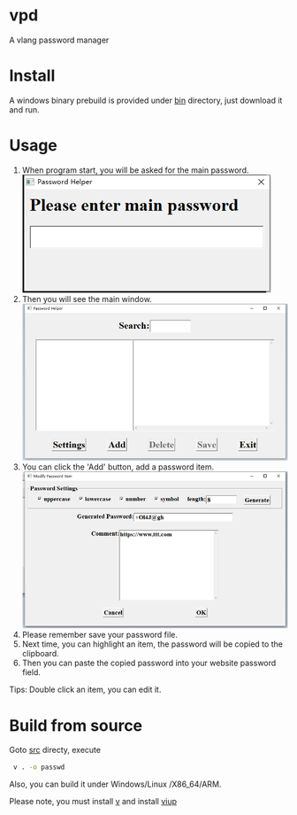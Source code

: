 # vpd
A vlang password manager

# Install
A windows binary prebuild is provided under [bin](./bin) directory, just download it and run.


# Usage
1. When program start, you will be asked for the main password.
![main_password](img/main_password.png)
2. Then you will see the main window.
![main_window](img/main_window.png)
3. You can click the 'Add' button, add a password item.
![add_password](img/add_password.png)
4. Please remember save your password file.
5. Next time, you can highlight an item, the password will be copied to the clipboard.
6. Then you can paste the copied password into your website password field.

Tips: Double click an item, you can edit it.

# Build from source
Goto [src](./src) directy, execute 
```bash
 v . -o passwd
```

Also, you can build it under Windows/Linux /X86_64/ARM.

Please note, you must install [v](https://github.com/vlang/v) and install [viup](https://github.com/kbkpbot/viup)